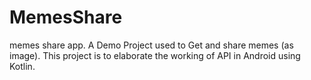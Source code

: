 # MemesShare
memes share app.
A Demo Project used to Get and share memes (as image).
This project is to elaborate the working of API in Android using Kotlin.
